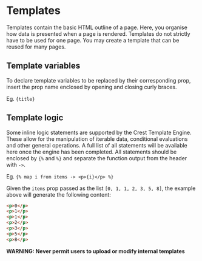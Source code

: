 # Templates

Templates contain the basic HTML outline of a page. Here, you organise how data is presented when a page is rendered.
Templates do not strictly have to be used for one page. You may create a template that can be reused for many pages.

## Template variables
To declare template variables to be replaced by their corresponding prop, insert the prop name enclosed by opening and closing curly braces.

Eg. ```{title}```

## Template logic
Some inline logic statements are supported by the Crest Template Engine. These allow for the manipulation of iterable data,
conditional evaluations and other general operations. A full list of all statements will be available here once the engine has
been completed. All statements should be enclosed by ```{%``` and ```%}``` and separate the function output from the header with 
```->```.

Eg. ```{% map i from items -> <p>{i}</p> %}```

Given the ```items``` prop passed as the list ```[0, 1, 1, 2, 3, 5, 8]```, the example above will generate the following content:

```html
<p>0</p>
<p>1</p>
<p>1</p>
<p>2</p>
<p>3</p>
<p>5</p>
<p>8</p>
```
__WARNING: Never permit users to upload or modify internal templates__